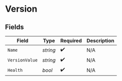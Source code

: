 # Version


## Fields

| Field              | Type               | Required           | Description        |
| ------------------ | ------------------ | ------------------ | ------------------ |
| `Name`             | *string*           | :heavy_check_mark: | N/A                |
| `VersionValue`     | *string*           | :heavy_check_mark: | N/A                |
| `Health`           | *bool*             | :heavy_check_mark: | N/A                |